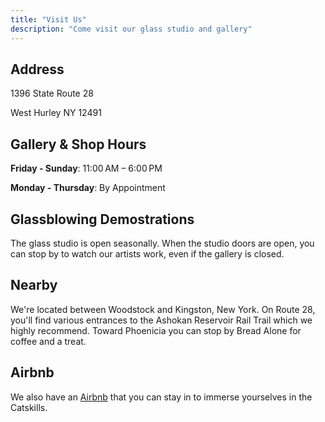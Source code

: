 ```yaml
---
title: "Visit Us"
description: "Come visit our glass studio and gallery"
---
```


## Address

1396 State Route 28

West Hurley NY 12491  

## Gallery & Shop Hours

**Friday - Sunday**: 11:00 AM – 6:00 PM

**Monday - Thursday**: By Appointment

## Glassblowing Demostrations

The glass studio is open seasonally. When the studio doors are open, you can stop by to watch our artists work, even if the gallery is closed.

## Nearby

We're located between Woodstock and Kingston, New York. On Route 28, you'll find various entrances to the Ashokan Reservoir Rail Trail which we highly recommend. Toward Phoenicia you can stop by Bread Alone for coffee and a treat. 

## Airbnb

We also have an [Airbnb](https://www.airbnb.com/rooms/550023064847848509?) that you can stay in to immerse yourselves in the Catskills.
